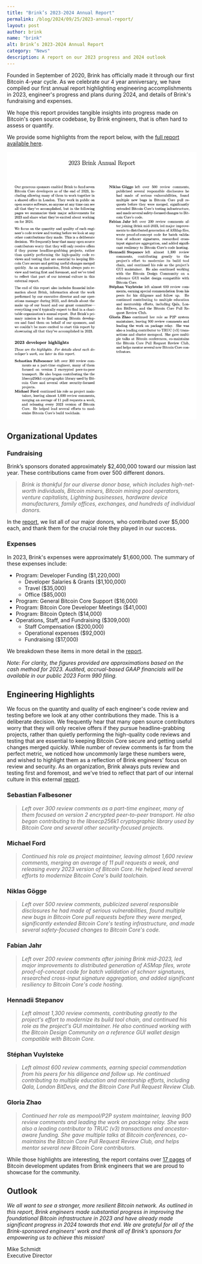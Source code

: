 ```yaml
---
title: "Brink’s 2023-2024 Annual Report"
permalink: /blog/2024/09/25/2023-annual-report/
layout: post
author: brink
name: "brink"
alt: Brink’s 2023-2024 Annual Report
category: "News"
description: A report on our 2023 progress and 2024 outlook
---
```


Founded in September of 2020, Brink has officially made it through our first
Bitcoin 4-year cycle. As we celebrate our 4 year anniversary, we have compiled
our first annual report highlighting engineering accomplishments in 2023,
engineer's progress and plans during 2024, and details of Brink's fundraising
and expenses.

We hope this report provides tangible insights into progress made on Bitcoin's open
source codebase, by Brink engineers, that is often hard to assess or quantify.

We provide some highlights from the report below, with the [full report
available here][2023 annual report].

<a href="/assets/files/brink-annual-report-2023.pdf" target="_blank"><img
src="/assets/images/brink-report-2023-2024.png" alt="Brink's 2023-2024 Annual
Report Preview Page" style="max-height:100%" /></a>

## Organizational Updates

### Fundraising

Brink’s sponsors donated approximately $2,400,000 toward our mission last year.
These contributions came from over 500 different donors.

> _Brink is thankful for our diverse donor base, which includes high-net-worth
individuals, Bitcoin miners, Bitcoin mining pool operators, venture capitalists,
Lightning businesses, hardware device manufacturers, family offices, exchanges,
and hundreds of individual donors._

In the [report][2023 annual report], we list all of our major donors, who
contributed over $5,000 each, and thank them for the crucial role they played in
our success.

### Expenses

In 2023, Brink's expenses were approximately $1,600,000. The summary of these
expenses include:

* Program: Developer Funding ($1,220,000)
  * Developer Salaries & Grants ($1,100,000)
  * Travel ($35,000)
  * Office ($85,000)
* Program: General Bitcoin Core Support ($16,000)
* Program: Bitcoin Core Developer Meetings ($41,000)
* Program: Bitcoin Optech ($14,000)
* Operations, Staff, and Fundraising ($309,000)
  * Staff Compensation ($200,000)
  * Operational expenses ($92,000)
  * Fundraising ($17,000)

We breakdown these items in more detail in the [report][2023 annual report].

_Note: For clarity, the figures provided are approximations based on the cash
method for 2023. Audited, accrual-based GAAP financials will be available in our
public 2023 Form 990 filing._

## Engineering Highlights

We focus on the quantity and quality of each engineer's code review and testing
before we look at any other contributions they made.  This is a deliberate
decision.  We frequently hear that many open source contributors worry that they
will only receive offers if they pursue headline-grabbing projects, rather than
quietly performing the high-quality code reviews and testing that are essential
to keeping Bitcoin Core secure and getting useful changes merged quickly. While
number of review comments is far from the perfect metric, we noticed how
uncommonly large these numbers were, and wished to highlight them as a
reflection of Brink engineers' focus on review and security.  As an
organization, Brink always puts review and testing first and foremost, and we've
tried to reflect that part of our internal culture in this external
[report][2023 annual report].

### Sebastian Falbesoner

> _Left over 300 review comments as a part-time engineer, many of them
  focused on version 2 encrypted peer-to-peer transport.  He also began
  contributing to the libsecp256k1 cryptographic library used by Bitcoin
  Core and several other security-focused projects._

### Michael Ford

> _Continued his role as project maintainer, leaving almost 1,600
  review comments, merging an average of 11 pull requests a week, and
  releasing every 2023 version of Bitcoin Core.  He helped lead several
  efforts to modernize Bitcoin Core's build toolchain._

### Niklas Gögge

> _Left over 500 review comments, publicized several responsible disclosures
  he had made of serious vulnerabilities, found multiple new bugs in
  Bitcoin Core pull requests before they were merged, significantly
  extended Bitcoin Core's testing infrastructure, and made several
  safety-focused changes to Bitcoin Core's code._

### Fabian Jahr

> _Left over 200 review comments after joining Brink mid-2023, led major
  improvements to distributed generation of ASMap files, wrote
  proof-of-concept code for batch validation of schnorr signatures,
  researched cross-input signature aggregation, and added significant
  resiliency to Bitcoin Core's code hosting._

### Hennadii Stepanov

> _Left almost 1,300 review comments, contributing greatly to the
  project's effort to modernize its build tool chain, and continued his
  role as the project's GUI maintainer.  He also continued working with the
  Bitcoin Design Community on a reference GUI wallet design compatible
  with Bitcoin Core._

### Stéphan Vuylsteke

> _Left almost 600 review comments, earning special commendation from his
  peers for his diligence and follow up.  He continued contributing to multiple
  education and mentorship efforts, including Qala, London BitDevs, and
  the Bitcoin Core Pull Request Review Club._

### Gloria Zhao

> _Continued her role as mempool/P2P system maintainer, leaving 900 review
  comments and leading the work on package relay.  She was also a
  leading contributor to TRUC (v3) transactions and ancestor-aware funding.  She
  gave multiple talks at Bitcoin conferences, co-maintains the Bitcoin
  Core Pull Request Review Club, and helps mentor several new Bitcoin
  Core contributors._

While those highlights are interesting, the report contains over [17 pages][2023
annual report] of Bitcoin development updates from Brink engineers that we are
proud to showcase for the community.

## Outlook

_We all want to see a stronger, more resilient Bitcoin network. As outlined in
this report, Brink engineers made substantial progress in improving the
foundational Bitcoin infrastructure in 2023 and have already made significant
progress in 2024 towards that end. We are grateful for all of the
Brink-sponsored engineers’ work and thank all of Brink’s sponsors for empowering
us to achieve this mission!_

Mike Schmidt<br />
Executive Director

[2023 annual report]: /assets/files/brink-annual-report-2023.pdf